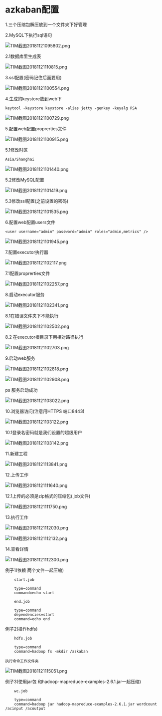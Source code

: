# azkaban配置

1.三个压缩包解压放到一个文件夹下好管理

2.MySQL下执行sql语句

![TIM截图20181121095802.png](https://upload-images.jianshu.io/upload_images/14465950-147874b28ef63e80.png?imageMogr2/auto-orient/strip%7CimageView2/2/w/1240)

2.1数据库里生成表

![TIM截图20181121110815.png](https://upload-images.jianshu.io/upload_images/14465950-e858e16797a25f42.png?imageMogr2/auto-orient/strip%7CimageView2/2/w/1240)

3.ssl配置(密码记住后面要用)

![TIM截图20181121100554.png](https://upload-images.jianshu.io/upload_images/14465950-0f326339302f4333.png?imageMogr2/auto-orient/strip%7CimageView2/2/w/1240)

4.生成的keystore放到web下

	keytool -keystore keystore -alias jetty -genkey -keyalg RSA

![TIM截图20181121100729.png](https://upload-images.jianshu.io/upload_images/14465950-7da6fec589fd01b5.png?imageMogr2/auto-orient/strip%7CimageView2/2/w/1240)

5.配置web配置proprerties文件

![TIM截图20181121100915.png](https://upload-images.jianshu.io/upload_images/14465950-7561fa2d57dbb63d.png?imageMogr2/auto-orient/strip%7CimageView2/2/w/1240)

5.1修改时区

	Asia/Shanghai

![TIM截图20181121101440.png](https://upload-images.jianshu.io/upload_images/14465950-0f7455ab06289c6c.png?imageMogr2/auto-orient/strip%7CimageView2/2/w/1240)

5.2修改MySQL配置

![TIM截图20181121101419.png](https://upload-images.jianshu.io/upload_images/14465950-c2f197b403e46fab.png?imageMogr2/auto-orient/strip%7CimageView2/2/w/1240)

5.3修改ssl配置(之前设置的密码)

![TIM截图20181121101535.png](https://upload-images.jianshu.io/upload_images/14465950-bf1c4e256d2da974.png?imageMogr2/auto-orient/strip%7CimageView2/2/w/1240)

6.配置web配置users文件

	<user username="admin" password="admin" roles="admin,metrics" />

![TIM截图20181121101945.png](https://upload-images.jianshu.io/upload_images/14465950-88ed1667da9ac818.png?imageMogr2/auto-orient/strip%7CimageView2/2/w/1240)

7.配置executor执行器

![TIM截图20181121102117.png](https://upload-images.jianshu.io/upload_images/14465950-dd22192e0964e068.png?imageMogr2/auto-orient/strip%7CimageView2/2/w/1240)

7.1配置proprerties文件

![TIM截图20181121102257.png](https://upload-images.jianshu.io/upload_images/14465950-0925540140587b18.png?imageMogr2/auto-orient/strip%7CimageView2/2/w/1240)

8.启动executor服务

![TIM截图20181121102341.png](https://upload-images.jianshu.io/upload_images/14465950-0b4756e0745d7847.png?imageMogr2/auto-orient/strip%7CimageView2/2/w/1240)

8.1在错误文件夹下不能执行

![TIM截图20181121102502.png](https://upload-images.jianshu.io/upload_images/14465950-0a895d8cff31b512.png?imageMogr2/auto-orient/strip%7CimageView2/2/w/1240)

8.2 在executor根目录下用相对路径执行

![TIM截图20181121102703.png](https://upload-images.jianshu.io/upload_images/14465950-b387f8e6b520dd93.png?imageMogr2/auto-orient/strip%7CimageView2/2/w/1240)

9.启动web服务

![TIM截图20181121102818.png](https://upload-images.jianshu.io/upload_images/14465950-2ba059b80e970a6e.png?imageMogr2/auto-orient/strip%7CimageView2/2/w/1240)

![TIM截图20181121102908.png](https://upload-images.jianshu.io/upload_images/14465950-291550f248e0d082.png?imageMogr2/auto-orient/strip%7CimageView2/2/w/1240)

ps 服务启动成功

![TIM截图20181121103022.png](https://upload-images.jianshu.io/upload_images/14465950-72ae8eccdc67921a.png?imageMogr2/auto-orient/strip%7CimageView2/2/w/1240)

10.浏览器访问(注意用HTTPS 端口8443)

![TIM截图20181121103122.png](https://upload-images.jianshu.io/upload_images/14465950-329eafe8a328f864.png?imageMogr2/auto-orient/strip%7CimageView2/2/w/1240)

10.1登录名密码就是我们设置的超级用户

![TIM截图20181121103142.png](https://upload-images.jianshu.io/upload_images/14465950-e5dd78a90ff04c67.png?imageMogr2/auto-orient/strip%7CimageView2/2/w/1240)

11.新建工程

![TIM截图20181121113841.png](https://upload-images.jianshu.io/upload_images/14465950-9afc6ecaa23bc97f.png?imageMogr2/auto-orient/strip%7CimageView2/2/w/1240)

12.上传工作

![TIM截图20181121111640.png](https://upload-images.jianshu.io/upload_images/14465950-70bb046701079f25.png?imageMogr2/auto-orient/strip%7CimageView2/2/w/1240)

12.1上传的必须是zip格式的压缩包(.job文件)

![TIM截图20181121111750.png](https://upload-images.jianshu.io/upload_images/14465950-48989b713ee8c5ad.png?imageMogr2/auto-orient/strip%7CimageView2/2/w/1240)

13.执行工作

![TIM截图20181121112030.png](https://upload-images.jianshu.io/upload_images/14465950-b53a9a3dfd7953b0.png?imageMogr2/auto-orient/strip%7CimageView2/2/w/1240)

![TIM截图20181121112132.png](https://upload-images.jianshu.io/upload_images/14465950-63b9969384573ea3.png?imageMogr2/auto-orient/strip%7CimageView2/2/w/1240)

14.查看详情

![TIM截图20181121112300.png](https://upload-images.jianshu.io/upload_images/14465950-04e85bc105f27c4b.png?imageMogr2/auto-orient/strip%7CimageView2/2/w/1240)

例子1(依赖 两个文件一起压缩)

		start.job
		
		type=command
		command=echo start
		
		end.job
		
		type=command
		dependencies=start
		command=echo end
		
例子2(操作hdfs)

		hdfs.job

		type=command
		command=hadoop fs -mkdir /azkaban
		
	执行命令工作文件夹 	
	
![TIM截图20181121115051.png](https://upload-images.jianshu.io/upload_images/14465950-3c819c61c32f696a.png?imageMogr2/auto-orient/strip%7CimageView2/2/w/1240)
	
例子3(使用jar包 和hadoop-mapreduce-examples-2.6.1.jar一起压缩)
		
		wc.job
		
		type=command
		command=hadoop jar hadoop-mapreduce-examples-2.6.1.jar wordcount /acinput /acoutput
		
		
		
		